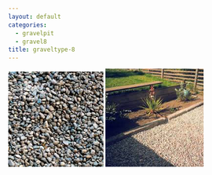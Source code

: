 ```yaml
---
layout: default
categories: 
  - gravelpit
  - gravel8
title: graveltype-8
---
```


<img src="../img/gravel-8.jpg">
<img src="../img/gravel-8.1.jpg">
